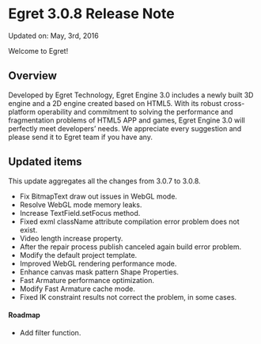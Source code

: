 Egret 3.0.8 Release Note
===============================


Updated on: May, 3rd, 2016


Welcome to Egret!

## Overview

Developed by Egret Technology, Egret Engine 3.0 includes a newly built 3D engine and a 2D engine created based on HTML5. With its robust cross-platform operability and commitment to solving the performance and fragmentation problems of HTML5 APP and games, Egret Engine 3.0 will perfectly meet developers’ needs. We appreciate every suggestion and please send it to Egret team if you have any.

## Updated items

This update aggregates all the changes from 3.0.7 to 3.0.8.

* Fix BitmapText draw out issues in WebGL mode.
* Resolve WebGL mode memory leaks.
* Increase TextField.setFocus method.
* Fixed exml className attribute compilation error problem does not exist.
* Video length increase property.
* After the repair process publish canceled again build error problem.
* Modify the default project template.
* Improved WebGL rendering performance mode.
* Enhance canvas mask pattern Shape Properties.
* Fast Armature performance optimization.
* Modify Fast Armature cache mode.
* Fixed IK constraint results not correct the problem, in some cases.


#### Roadmap
* Add filter function.